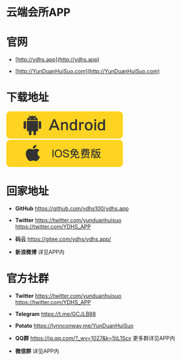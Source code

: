# 云端会所APP

# 官网

* [http://ydhs.app](http://ydhs.app)    

* [http://YunDuanHuiSuo.com](http://YunDuanHuiSuo.com)

# 下载地址

 [![云端会所APP安卓apk下载](/and_download.png "云端会所APP安卓apk下载")](http://YunDuanHuiSuo.com) [![云端会所APPiOS下载](/ios_download.png "云端会所APPiOS下载")](http://ydhs.app) 

# 回家地址

* **GitHub**  https://github.com/ydhs100/ydhs.app  

* **Twitter**  https://twitter.com/yunduanhuisuo   https://twitter.com/YDHS_APP

* **码云**  https://gitee.com/ydhs/ydhs.app/ 

* **新浪微博**  详见APP内



# 官方社群

* **Twitter**  https://twitter.com/yunduanhuisuo  https://twitter.com/YDHS_APP

* **Telegram**  https://t.me/GCJLB88 

* **Potato**  https://lynnconway.me/YunDuanHuiSuo 

* **QQ群**  https://jq.qq.com/?_wv=1027&k=5tL1Scv 更多群详见APP内

* **微信群** 详见APP内


